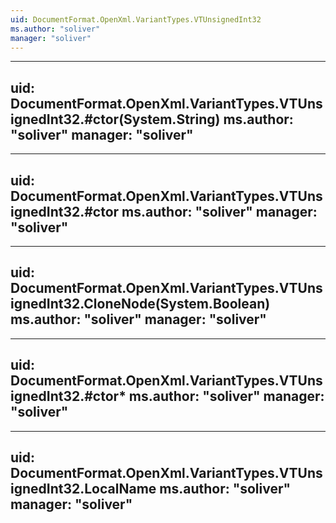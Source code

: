 ```yaml
---
uid: DocumentFormat.OpenXml.VariantTypes.VTUnsignedInt32
ms.author: "soliver"
manager: "soliver"
---
```


---
uid: DocumentFormat.OpenXml.VariantTypes.VTUnsignedInt32.#ctor(System.String)
ms.author: "soliver"
manager: "soliver"
---

---
uid: DocumentFormat.OpenXml.VariantTypes.VTUnsignedInt32.#ctor
ms.author: "soliver"
manager: "soliver"
---

---
uid: DocumentFormat.OpenXml.VariantTypes.VTUnsignedInt32.CloneNode(System.Boolean)
ms.author: "soliver"
manager: "soliver"
---

---
uid: DocumentFormat.OpenXml.VariantTypes.VTUnsignedInt32.#ctor*
ms.author: "soliver"
manager: "soliver"
---

---
uid: DocumentFormat.OpenXml.VariantTypes.VTUnsignedInt32.LocalName
ms.author: "soliver"
manager: "soliver"
---
